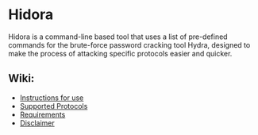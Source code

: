 # Hidora
Hidora is a command-line based tool that uses a list of pre-defined commands for the brute-force password cracking tool Hydra, designed to make the process of attacking specific protocols easier and quicker.

## Wiki:
* [Instructions for use](https://github.com/apacketofsweets/Hidora/wiki/Instructions-for-use)
* [Supported Protocols](https://github.com/apacketofsweets/Hidora/wiki/Supported-Protocols)
* [Requirements](https://github.com/apacketofsweets/Hidora/wiki/Requirements)
* [Disclaimer](https://github.com/apacketofsweets/Hidora/wiki/Disclaimer)
